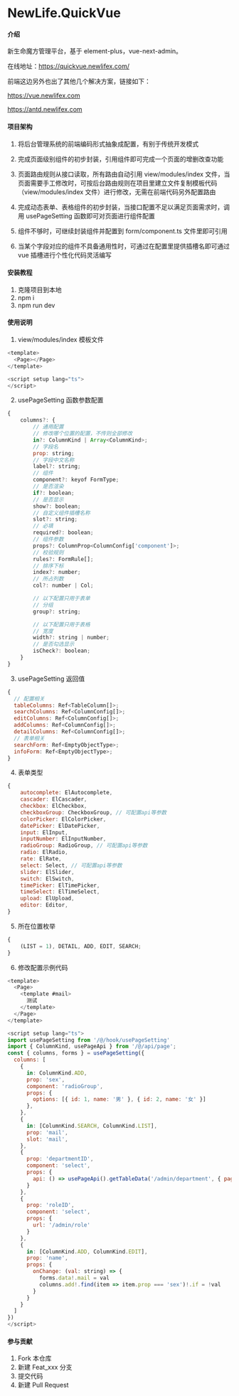 # NewLife.QuickVue

#### 介绍

新生命魔方管理平台，基于 element-plus，vue-next-admin。

在线地址：https://quickvue.newlifex.com/

前端这边另外也出了其他几个解决方案，链接如下：

https://vue.newlifex.com

https://antd.newlifex.com

#### 项目架构

1.  将后台管理系统的前端编码形式抽象成配置，有别于传统开发模式

2.  完成页面级别组件的初步封装，引用组件即可完成一个页面的增删改查功能

3.  页面路由规则从接口读取，所有路由自动引用 view/modules/index 文件，当页面需要手工修改时，可按后台路由规则在项目里建立文件复制模板代码（view/modules/index 文件）进行修改，无需在前端代码另外配置路由

4.  完成动态表单、表格组件的初步封装，当接口配置不足以满足页面需求时，调用 usePageSetting 函数即可对页面进行组件配置

5.  组件不够时，可继续封装组件并配置到 form/component.ts 文件里即可引用

6.  当某个字段对应的组件不具备通用性时，可通过在配置里提供插槽名即可通过 vue 插槽进行个性化代码灵活编写

#### 安装教程

1.  克隆项目到本地
2.  npm i
3.  npm run dev

#### 使用说明

1.  view/modules/index 模板文件

```javascript
<template>
  <Page></Page>
</template>

<script setup lang="ts">
</script>
```

2.  usePageSetting 函数参数配置

```javascript
{
    columns?: {
        // 通用配置
        // 修改哪个位置的配置，不传则全部修改
        in?: ColumnKind | Array<ColumnKind>;
        // 字段名
        prop: string;
        // 字段中文名称
        label?: string;
        // 组件
        component?: keyof FormType;
        // 是否渲染
        if?: boolean;
        // 是否显示
        show?: boolean;
        // 自定义组件插槽名称
        slot?: string;
        // 必填
        required?: boolean;
        // 组件参数
        props?: ColumnProp<ColumnConfig['component']>;
        // 校验规则
        rules?: FormRule[];
        // 排序下标
        index?: number;
        // 所占列数
        col?: number | Col;

        // 以下配置只用于表单
        // 分组
        group?: string;

        // 以下配置只用于表格
        // 宽度
        width?: string | number;
        // 是否勾选显示
        isCheck?: boolean;
    }
}
```

3.  usePageSetting 返回值

```javascript
{
  // 配置相关
  tableColumns: Ref<TableColumn[]>;
  searchColumns: Ref<ColumnConfig[]>;
  editColumns: Ref<ColumnConfig[]>;
  addColumns: Ref<ColumnConfig[]>;
  detailColumns: Ref<ColumnConfig[]>;
  // 表单相关
  searchForm: Ref<EmptyObjectType>;
  infoForm: Ref<EmptyObjectType>;
}
```

4.  表单类型

```javascript
{
	autocomplete: ElAutocomplete,
	cascader: ElCascader,
	checkbox: ElCheckbox,
	checkboxGroup: CheckboxGroup, // 可配置api等参数
	colorPicker: ElColorPicker,
	datePicker: ElDatePicker,
	input: ElInput,
	inputNumber: ElInputNumber,
	radioGroup: RadioGroup, // 可配置api等参数
	radio: ElRadio,
	rate: ElRate,
	select: Select, // 可配置api等参数
	slider: ElSlider,
	switch: ElSwitch,
	timePicker: ElTimePicker,
	timeSelect: ElTimeSelect,
	upload: ElUpload,
	editor: Editor,
}
```

5.  所在位置枚举

```javascript
{
	(LIST = 1), DETAIL, ADD, EDIT, SEARCH;
}
```

6.  修改配置示例代码

```javascript
<template>
  <Page>
    <template #mail>
      测试
    </template>
  </Page>
</template>

<script setup lang="ts">
import usePageSetting from '/@/hook/usePageSetting'
import { ColumnKind, usePageApi } from '/@/api/page';
const { columns, forms } = usePageSetting({
  columns: [
    {
      in: ColumnKind.ADD,
      prop: 'sex',
      component: 'radioGroup',
      props: {
        options: [{ id: 1, name: '男' }, { id: 2, name: '女' }]
      },
    },
    {
      in: [ColumnKind.SEARCH, ColumnKind.LIST],
      prop: 'mail',
      slot: 'mail',
    },
    {
      prop: 'departmentID',
      component: 'select',
      props: {
        api: () => usePageApi().getTableData('/admin/department', { pageIndex: 0 })
      }
    },
    {
      prop: 'roleID',
      component: 'select',
      props: {
        url: '/admin/role'
      }
    },
    {
      in: [ColumnKind.ADD, ColumnKind.EDIT],
      prop: 'name',
      props: {
        onChange: (val: string) => {
          forms.data!.mail = val
          columns.add!.find(item => item.prop === 'sex')!.if = !val
        }
      }
    }
  ]
})
</script>
```

#### 参与贡献

1.  Fork 本仓库
2.  新建 Feat_xxx 分支
3.  提交代码
4.  新建 Pull Request
